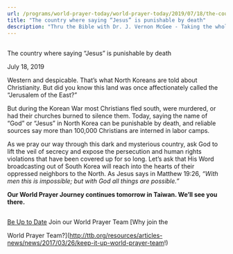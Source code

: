 ```yaml
---
url: /programs/world-prayer-today/world-prayer-today/2019/07/18/the-country-where-saying-jesus-is-punishable-by-death
title: "The country where saying “Jesus” is punishable by death"
description: "Thru the Bible with Dr. J. Vernon McGee - Taking the whole Word to the whole world"
---
```







## 
 The country where saying “Jesus” is punishable by death


July 18, 2019




Western and despicable. That’s what North Koreans are told about Christianity. But did you know this land was once affectionately called the “Jerusalem of the East?” 


But during the Korean War most Christians fled south, were murdered, or had their churches burned to silence them. Today, saying the name of “God” or “Jesus” in North Korea can be punishable by death, and reliable sources say more than 100,000 Christians are interned in labor camps. 


As we pray our way through this dark and mysterious country, ask God to lift the veil of secrecy and expose the persecution and human rights violations that have been covered up for so long. Let’s ask that His Word broadcasting out of South Korea will reach into the hearts of their oppressed neighbors to the North. As Jesus says in Matthew 19:26, *“With men this is impossible; but with God all things are possible.”* 


**Our World Prayer Journey continues tomorrow in Taiwan. We’ll see you there.** 







## 




[Be Up to Date](http://feeds.feedburner.com/WorldPrayerToday "World Prayer Today RSS Feed")
Join our World Prayer Team
[Why join the  

World Prayer Team?](http://ttb.org/resources/articles-news/news/2017/03/26/keep-it-up-world-prayer-team!)




